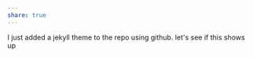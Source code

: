```yaml
---
share: true
---
```

I just added a jekyll theme to the repo using github. let's see if this shows up 